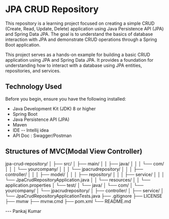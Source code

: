 # JPA CRUD Repository

This repository is a learning project focused on creating a simple CRUD (Create, Read, Update, Delete) application using Java Persistence API (JPA) and Spring Data JPA. The goal is to understand the basics of database interaction with JPA and demonstrate CRUD operations through a Spring Boot application.

This project serves as a hands-on example for building a basic CRUD application using JPA and Spring Data JPA. It provides a foundation for understanding how to interact with a database using JPA entities, repositories, and services.

## Technology Used

Before you begin, ensure you have the following installed:

- Java Development Kit (JDK) 8 or higher
- Spring Boot
- Java Persistence API (JPA)
- Maven
- IDE -- Intellij idea
- API Doc : Swagger/Postman
  
 
## Structures of MVC(Modal View Controller)

jpa-crud-repository/
│
├── src/
│   ├── main/
│   │   ├── java/
│   │   │   └── com/
│   │   │       └── yourcompany/
│   │   │           └── jpacrudrepository/
│   │   │               ├── controller/
│   │   │               ├── model/
│   │   │               ├── repository/
│   │   │               ├── service/
│   │   │               └── JpaCrudRepositoryApplication.java
│   │   └── resources/
│   │       └── application.properties
│   └── test/
│       └── java/
│           └── com/
│               └── yourcompany/
│                   └── jpacrudrepository/
│                       ├── controller/
│                       ├── service/
│                       └── JpaCrudRepositoryApplicationTests.java
├── .gitignore
├── LICENSE
├── mvnw
├── mvnw.cmd
├── pom.xml
└── README.md

--- Pankaj Kumar
